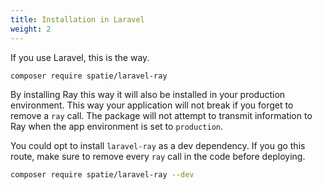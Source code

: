 ```yaml
---
title: Installation in Laravel
weight: 2
---
```


If you use Laravel, this is the way.

```bash
composer require spatie/laravel-ray
```

By installing Ray this way it will also be installed in your production environment. This way your application will not break if you forget to remove a `ray` call.  The package will not attempt to transmit information to Ray when the app environment is set to `production`.

You could opt to install `laravel-ray` as a dev dependency. If you go this route, make sure to remove every `ray` call in the code before deploying.

```bash
composer require spatie/laravel-ray --dev
```
